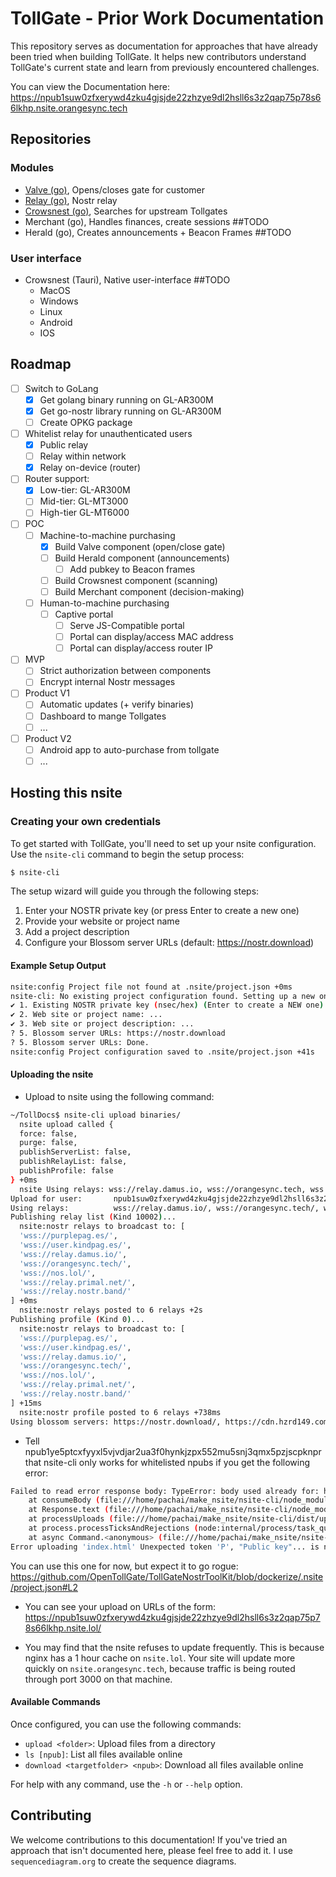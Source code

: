 # TollGate - Prior Work Documentation

This repository serves as documentation for approaches that have already been tried when building TollGate. It helps new contributors understand TollGate's current state and learn from previously encountered challenges.

You can view the Documentation here: https://npub1suw0zfxerywd4zku4gjsjde22zhzye9dl2hsll6s3z2qap75p78s66lkhp.nsite.orangesync.tech

## Repositories
### Modules
- [Valve (go)](https://github.com/OpenTollGate/tollgate-module-valve-go), Opens/closes gate for customer
- [Relay (go)](https://github.com/OpenTollGate/tollgate-module-relay-go), Nostr relay
- [Crowsnest (go)](https://github.com/OpenTollGate/tollgate-module-crowsnest-go), Searches for upstream Tollgates
- Merchant (go), Handles finances, create sessions ##TODO
- Herald (go), Creates announcements + Beacon Frames ##TODO

### User interface
- Crowsnest (Tauri), Native user-interface  ##TODO
  - MacOS 
  - Windows
  - Linux
  - Android
  - IOS

## Roadmap
- [ ] Switch to GoLang
	- [x] Get golang binary running on GL-AR300M
	- [x] Get go-nostr library running on GL-AR300M
	- [ ] Create OPKG package
- [ ] Whitelist relay for unauthenticated users
	- [x] Public relay
	- [ ] Relay within network
	- [x] Relay on-device (router)
- [ ] Router support:
	- [x] Low-tier: GL-AR300M
	- [ ] Mid-tier: GL-MT3000
	- [ ] High-tier GL-MT6000
- [ ] POC
	- [ ] Machine-to-machine purchasing
		- [x] Build Valve component (open/close gate)
		- [ ] Build Herald component (announcements)
			- [ ] Add pubkey to Beacon frames
		- [ ] Build Crowsnest component (scanning)
		- [ ] Build Merchant component (decision-making)
	- [ ] Human-to-machine purchasing
		- [ ] Captive portal
			- [ ] Serve JS-Compatible portal
			- [ ] Portal can display/access MAC address
			- [ ] Portal can display/access router IP
- [ ] MVP
	- [ ] Strict authorization between components
	- [ ] Encrypt internal Nostr messages
- [ ] Product V1
	- [ ] Automatic updates (+ verify binaries)
	- [ ] Dashboard to mange Tollgates
	- [ ] ...
- [ ] Product V2
	- [ ] Android app to auto-purchase from tollgate
	- [ ] ...

## Hosting this nsite

### Creating your own credentials

To get started with TollGate, you'll need to set up your nsite configuration. Use the `nsite-cli` command to begin the setup process:

```bash
$ nsite-cli
```

The setup wizard will guide you through the following steps:

1. Enter your NOSTR private key (or press Enter to create a new one)
2. Provide your website or project name
3. Add a project description
4. Configure your Blossom server URLs (default: https://nostr.download)

#### Example Setup Output
```bash
nsite:config Project file not found at .nsite/project.json +0ms
nsite-cli: No existing project configuration found. Setting up a new one:
✔ 1. Existing NOSTR private key (nsec/hex) (Enter to create a NEW one):
✔ 2. Web site or project name: ...
✔ 3. Web site or project description: ...
? 5. Blossom server URLs: https://nostr.download
? 5. Blossom server URLs: Done.
nsite:config Project configuration saved to .nsite/project.json +41s
```

#### Uploading the nsite

* Upload to nsite using the following command:

```bash
~/TollDocs$ nsite-cli upload binaries/
  nsite upload called {
  force: false,
  purge: false,
  publishServerList: false,
  publishRelayList: false,
  publishProfile: false
} +0ms
  nsite Using relays: wss://relay.damus.io, wss://orangesync.tech, wss://nos.lol, wss://relay.primal.net, wss://relay.nostr.band +3ms
Upload for user:       npub1suw0zfxerywd4zku4gjsjde22zhzye9dl2hsll6s3z2qap75p78s66lkhp
Using relays:          wss://relay.damus.io/, wss://orangesync.tech/, wss://nos.lol/, wss://relay.primal.net/, wss://relay.nostr.band/
Publishing relay list (Kind 10002)...
  nsite:nostr relays to broadcast to: [
  'wss://purplepag.es/',
  'wss://user.kindpag.es/',
  'wss://relay.damus.io/',
  'wss://orangesync.tech/',
  'wss://nos.lol/',
  'wss://relay.primal.net/',
  'wss://relay.nostr.band/'
] +0ms
  nsite:nostr relays posted to 6 relays +2s
Publishing profile (Kind 0)...
  nsite:nostr relays to broadcast to: [
  'wss://purplepag.es/',
  'wss://user.kindpag.es/',
  'wss://relay.damus.io/',
  'wss://orangesync.tech/',
  'wss://nos.lol/',
  'wss://relay.primal.net/',
  'wss://relay.nostr.band/'
] +15ms
  nsite:nostr profile posted to 6 relays +738ms
Using blossom servers: https://nostr.download/, https://cdn.hzrd149.com/, https://media-server.slidestr.net/, https://files.v0l.io/
```

* Tell npub1ye5ptcxfyyxl5vjvdjar2ua3f0hynkjzpx552mu5snj3qmx5pzjscpknpr that nsite-cli only works for whitelisted npubs if you get the following error:

```bash
Failed to read error response body: TypeError: body used already for: https://media-server.slidestr.net/upload
    at consumeBody (file:///home/pachai/make_nsite/nsite-cli/node_modules/node-fetch/src/body.js:196:9)
    at Response.text (file:///home/pachai/make_nsite/nsite-cli/node_modules/node-fetch/src/body.js:158:24)
    at processUploads (file:///home/pachai/make_nsite/nsite-cli/dist/upload.js:43:53)
    at process.processTicksAndRejections (node:internal/process/task_queues:95:5)
    at async Command.<anonymous> (file:///home/pachai/make_nsite/nsite-cli/dist/cli.js:152:13)
Error uploading 'index.html' Unexpected token 'P', "Public key"... is not valid JSON
```

You can use this one for now, but expect it to go rogue: https://github.com/OpenTollGate/TollGateNostrToolKit/blob/dockerize/.nsite/project.json#L2

* You can see your upload on URLs of the form: https://npub1suw0zfxerywd4zku4gjsjde22zhzye9dl2hsll6s3z2qap75p78s66lkhp.nsite.lol/

* You may find that the nsite refuses to update frequently. This is because nginx has a 1 hour cache on `nsite.lol`. Your site will update more quickly on `nsite.orangesync.tech`, because traffic is being routed through port 3000 on that machine.

#### Available Commands

Once configured, you can use the following commands:

- `upload <folder>`: Upload files from a directory
- `ls [npub]`: List all files available online
- `download <targetfolder> <npub>`: Download all files available online

For help with any command, use the `-h` or `--help` option.

## Contributing

We welcome contributions to this documentation! If you've tried an approach that isn't documented here, please feel free to add it. I use `sequencediagram.org` to create the sequence diagrams.
